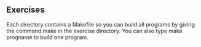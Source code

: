 ## Exercises

Each directory contains a Makefile so you can build all programs by giving the command make in the exercise directory. You can also type make progname to build one program.


